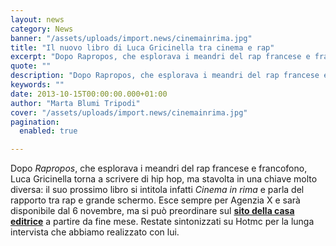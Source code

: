 ```yaml
---
layout: news
category: News
banner: "/assets/uploads/import.news/cinemainrima.jpg"
title: "Il nuovo libro di Luca Gricinella tra cinema e rap"
excerpt: "Dopo Rapropos, che esplorava i meandri del rap francese e francofono, Luca Gricinella torna a scrivere di hip hop, ma stavolta in una chiave molto diversa: il suo prossimo libro si intitola infatti Cinema in rima e parla del rapporto tra rap e grande schermo. Esce sempre per Agenzia X e sarà disponibile dal 6 [&hellip"
quote: ""
description: "Dopo Rapropos, che esplorava i meandri del rap francese e francofono, Luca Gricinella torna a scrivere di hip hop, ma stavolta in una chiave molto diversa: il suo prossimo libro si intitola infatti Cinema in rima e parla del rapporto tra rap e grande schermo. Esce sempre per Agenzia X e sarà disponibile dal 6 [&hellip"
keywords: ""
date: 2013-10-15T00:00:00.000+01:00
author: "Marta Blumi Tripodi"
cover: "/assets/uploads/import.news/cinemainrima.jpg"
pagination:
  enabled: true

---
```


[](https://hotmc.com/il-nuovo-libro-di-luca-gricinella-tra-cinema-e-rap/cinemainrima/)

Dopo _Rapropos_, che esplorava i meandri del rap francese e francofono, Luca Gricinella torna a scrivere di hip hop, ma stavolta in una chiave molto diversa: il suo prossimo libro si intitola infatti _Cinema in rima_ e parla del rapporto tra rap e grande schermo. Esce sempre per Agenzia X e sarà disponibile dal 6 novembre, ma si può preordinare sul **[sito della casa editrice](http://www.agenziax.it/ "http://www.agenziax.it/")** a partire da fine mese. Restate sintonizzati su Hotmc per la lunga intervista che abbiamo realizzato con lui.